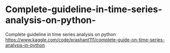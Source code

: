 # Complete-guideline-in-time-series-analysis-on-python-
Complete guideline in time series analysis on python 
https://www.kaggle.com/code/prashant111/complete-guide-on-time-series-analysis-in-python
